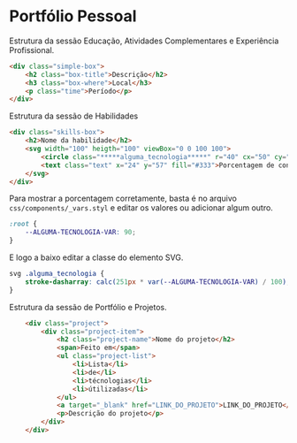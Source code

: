 # Portfólio Pessoal

Estrutura da sessão Educação, Atividades Complementares e Experiência Profissional.

```html
<div class="simple-box">
    <h2 class="box-title">Descrição</h2>
    <h3 class="box-where">Local</h3>
    <p class="time">Período</p>
</div>
```

Estrutura da sessão de Habilidades
```html
<div class="skills-box">
    <h2>Nome da habilidade</h2>
    <svg width="100" heigth="100" viewBox="0 0 100 100">
        <circle class="*****alguma_tecnologia*****" r="40" cx="50" cy="50" fill="transparent" stroke="#333" stroke-width="8"/>
        <text class="text" x="24" y="57" fill="#333">Porcentagem de conhecimento</text>
    </svg>
</div>
```

Para mostrar a porcentagem corretamente, basta é no arquivo `css/components/_vars.styl` e editar os valores ou adicionar algum outro.

```css
:root {
	--ALGUMA-TECNOLOGIA-VAR: 90;
}
```

E logo a baixo editar a classe do elemento SVG.

```css
svg .alguma_tecnologia {
	stroke-dasharray: calc(251px * var(--ALGUMA-TECNOLOGIA-VAR) / 100);
}
```


Estrutura da sessão de Portfólio e Projetos.
```html
    <div class="project">
        <div class="project-item">
            <h2 class="project-name">Nome do projeto</h2>
            <span>Feito em</span>
            <ul class="project-list">
                <li>Lista</li>
                <li>de</li>
                <li>técnologias</li>
                <li>útilizadas</li>
            </ul>
            <a target="_blank" href="LINK_DO_PROJETO">LINK_DO_PROJETO</a>
            <p>Descrição do projeto</p>
        </div>
    </div>
```